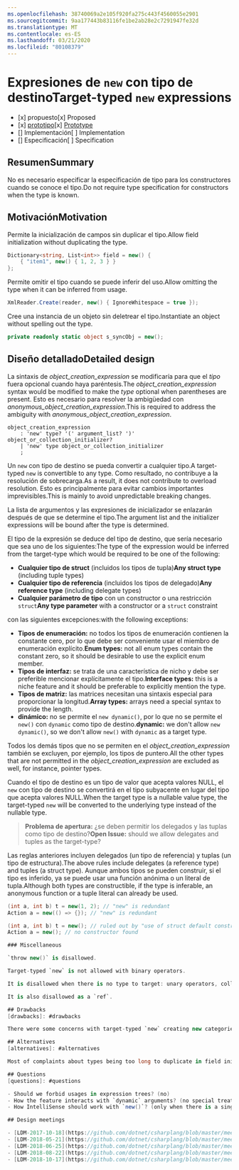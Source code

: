 ```yaml
---
ms.openlocfilehash: 38740069a2e105f920fa275c443f4560055e2901
ms.sourcegitcommit: 9aa177443b83116fe1be2ab28e2c7291947fe32d
ms.translationtype: MT
ms.contentlocale: es-ES
ms.lasthandoff: 03/21/2020
ms.locfileid: "80108379"
---
```


# <a name="target-typed-new-expressions"></a><span data-ttu-id="ea4ab-101">Expresiones de `new` con tipo de destino</span><span class="sxs-lookup"><span data-stu-id="ea4ab-101">Target-typed `new` expressions</span></span>

* <span data-ttu-id="ea4ab-102">[x] propuesto</span><span class="sxs-lookup"><span data-stu-id="ea4ab-102">[x] Proposed</span></span>
* <span data-ttu-id="ea4ab-103">[x] [prototipo](https://github.com/alrz/roslyn/tree/features/target-typed-new)</span><span class="sxs-lookup"><span data-stu-id="ea4ab-103">[x] [Prototype](https://github.com/alrz/roslyn/tree/features/target-typed-new)</span></span>
* <span data-ttu-id="ea4ab-104">[] Implementación</span><span class="sxs-lookup"><span data-stu-id="ea4ab-104">[ ] Implementation</span></span>
* <span data-ttu-id="ea4ab-105">[] Especificación</span><span class="sxs-lookup"><span data-stu-id="ea4ab-105">[ ] Specification</span></span>

## <a name="summary"></a><span data-ttu-id="ea4ab-106">Resumen</span><span class="sxs-lookup"><span data-stu-id="ea4ab-106">Summary</span></span>
[summary]: #summary

<span data-ttu-id="ea4ab-107">No es necesario especificar la especificación de tipo para los constructores cuando se conoce el tipo.</span><span class="sxs-lookup"><span data-stu-id="ea4ab-107">Do not require type specification for constructors when the type is known.</span></span> 

## <a name="motivation"></a><span data-ttu-id="ea4ab-108">Motivación</span><span class="sxs-lookup"><span data-stu-id="ea4ab-108">Motivation</span></span>
[motivation]: #motivation

<span data-ttu-id="ea4ab-109">Permite la inicialización de campos sin duplicar el tipo.</span><span class="sxs-lookup"><span data-stu-id="ea4ab-109">Allow field initialization without duplicating the type.</span></span>
```cs
Dictionary<string, List<int>> field = new() {
    { "item1", new() { 1, 2, 3 } }
};
```

<span data-ttu-id="ea4ab-110">Permite omitir el tipo cuando se puede inferir del uso.</span><span class="sxs-lookup"><span data-stu-id="ea4ab-110">Allow omitting the type when it can be inferred from usage.</span></span>
```cs
XmlReader.Create(reader, new() { IgnoreWhitespace = true });
```

<span data-ttu-id="ea4ab-111">Cree una instancia de un objeto sin deletrear el tipo.</span><span class="sxs-lookup"><span data-stu-id="ea4ab-111">Instantiate an object without spelling out the type.</span></span>
```cs
private readonly static object s_syncObj = new();
```

## <a name="detailed-design"></a><span data-ttu-id="ea4ab-112">Diseño detallado</span><span class="sxs-lookup"><span data-stu-id="ea4ab-112">Detailed design</span></span>
[design]: #detailed-design

<span data-ttu-id="ea4ab-113">La sintaxis de *object_creation_expression* se modificaría para que el *tipo* fuera opcional cuando haya paréntesis.</span><span class="sxs-lookup"><span data-stu-id="ea4ab-113">The *object_creation_expression* syntax would be modified to make the *type* optional when parentheses are present.</span></span> <span data-ttu-id="ea4ab-114">Esto es necesario para resolver la ambigüedad con *anonymous_object_creation_expression*.</span><span class="sxs-lookup"><span data-stu-id="ea4ab-114">This is required to address the ambiguity with *anonymous_object_creation_expression*.</span></span>
```antlr
object_creation_expression
    : 'new' type? '(' argument_list? ')' object_or_collection_initializer?
    | 'new' type object_or_collection_initializer
    ;
```

<span data-ttu-id="ea4ab-115">Un `new` con tipo de destino se pueda convertir a cualquier tipo.</span><span class="sxs-lookup"><span data-stu-id="ea4ab-115">A target-typed `new` is convertible to any type.</span></span> <span data-ttu-id="ea4ab-116">Como resultado, no contribuye a la resolución de sobrecarga.</span><span class="sxs-lookup"><span data-stu-id="ea4ab-116">As a result, it does not contribute to overload resolution.</span></span> <span data-ttu-id="ea4ab-117">Esto es principalmente para evitar cambios importantes imprevisibles.</span><span class="sxs-lookup"><span data-stu-id="ea4ab-117">This is mainly to avoid unpredictable breaking changes.</span></span>

<span data-ttu-id="ea4ab-118">La lista de argumentos y las expresiones de inicializador se enlazarán después de que se determine el tipo.</span><span class="sxs-lookup"><span data-stu-id="ea4ab-118">The argument list and the initializer expressions will be bound after the type is determined.</span></span>

<span data-ttu-id="ea4ab-119">El tipo de la expresión se deduce del tipo de destino, que sería necesario que sea uno de los siguientes:</span><span class="sxs-lookup"><span data-stu-id="ea4ab-119">The type of the expression would be inferred from the target-type which would be required to be one of the following:</span></span>

- <span data-ttu-id="ea4ab-120">**Cualquier tipo de struct** (incluidos los tipos de tupla)</span><span class="sxs-lookup"><span data-stu-id="ea4ab-120">**Any struct type** (including tuple types)</span></span>
- <span data-ttu-id="ea4ab-121">**Cualquier tipo de referencia** (incluidos los tipos de delegado)</span><span class="sxs-lookup"><span data-stu-id="ea4ab-121">**Any reference type** (including delegate types)</span></span>
- <span data-ttu-id="ea4ab-122">**Cualquier parámetro de tipo** con un constructor o una restricción `struct`</span><span class="sxs-lookup"><span data-stu-id="ea4ab-122">**Any type parameter** with a constructor or a `struct` constraint</span></span>

<span data-ttu-id="ea4ab-123">con las siguientes excepciones:</span><span class="sxs-lookup"><span data-stu-id="ea4ab-123">with the following exceptions:</span></span>

- <span data-ttu-id="ea4ab-124">**Tipos de enumeración:** no todos los tipos de enumeración contienen la constante cero, por lo que debe ser conveniente usar el miembro de enumeración explícito.</span><span class="sxs-lookup"><span data-stu-id="ea4ab-124">**Enum types:** not all enum types contain the constant zero, so it should be desirable to use the explicit enum member.</span></span>
- <span data-ttu-id="ea4ab-125">**Tipos de interfaz:** se trata de una característica de nicho y debe ser preferible mencionar explícitamente el tipo.</span><span class="sxs-lookup"><span data-stu-id="ea4ab-125">**Interface types:** this is a niche feature and it should be preferable to explicitly mention the type.</span></span>
- <span data-ttu-id="ea4ab-126">**Tipos de matriz:** las matrices necesitan una sintaxis especial para proporcionar la longitud.</span><span class="sxs-lookup"><span data-stu-id="ea4ab-126">**Array types:** arrays need a special syntax to provide the length.</span></span>
- <span data-ttu-id="ea4ab-127">**dinámico:** no se permite el `new dynamic()`, por lo que no se permite el `new()` con `dynamic` como tipo de destino.</span><span class="sxs-lookup"><span data-stu-id="ea4ab-127">**dynamic:** we don't allow `new dynamic()`, so we don't allow `new()` with `dynamic` as a target type.</span></span>

<span data-ttu-id="ea4ab-128">Todos los demás tipos que no se permiten en el *object_creation_expression* también se excluyen, por ejemplo, los tipos de puntero.</span><span class="sxs-lookup"><span data-stu-id="ea4ab-128">All the other types that are not permitted in the *object_creation_expression* are excluded as well, for instance, pointer types.</span></span>

<span data-ttu-id="ea4ab-129">Cuando el tipo de destino es un tipo de valor que acepta valores NULL, el `new` con tipo de destino se convertirá en el tipo subyacente en lugar del tipo que acepta valores NULL.</span><span class="sxs-lookup"><span data-stu-id="ea4ab-129">When the target type is a nullable value type, the target-typed `new` will be converted to the underlying type instead of the nullable type.</span></span>

> <span data-ttu-id="ea4ab-130">**Problema de apertura:** ¿se deben permitir los delegados y las tuplas como tipo de destino?</span><span class="sxs-lookup"><span data-stu-id="ea4ab-130">**Open Issue:** should we allow delegates and tuples as the target-type?</span></span>

<span data-ttu-id="ea4ab-131">Las reglas anteriores incluyen delegados (un tipo de referencia) y tuplas (un tipo de estructura).</span><span class="sxs-lookup"><span data-stu-id="ea4ab-131">The above rules include delegates (a reference type) and tuples (a struct type).</span></span> <span data-ttu-id="ea4ab-132">Aunque ambos tipos se pueden construir, si el tipo es inferido, ya se puede usar una función anónima o un literal de tupla.</span><span class="sxs-lookup"><span data-stu-id="ea4ab-132">Although both types are constructible, if the type is inferable, an anonymous function or a tuple literal can already be used.</span></span>
```cs
(int a, int b) t = new(1, 2); // "new" is redundant
Action a = new(() => {}); // "new" is redundant

(int a, int b) t = new(); // ruled out by "use of struct default constructor"
Action a = new(); // no constructor found

### Miscellaneous

`throw new()` is disallowed.

Target-typed `new` is not allowed with binary operators.

It is disallowed when there is no type to target: unary operators, collection of a `foreach`, in a `using`, in a deconstruction, in an `await` expression, as an anonymous type property (`new { Prop = new() }`), in a `lock` statement, in a `sizeof`, in a `fixed` statement, in a member access (`new().field`), in a dynamically dispatched operation (`someDynamic.Method(new())`), in a LINQ query, as the operand of the `is` operator, as the left operand of the `??` operator,  ...

It is also disallowed as a `ref`.

## Drawbacks
[drawbacks]: #drawbacks

There were some concerns with target-typed `new` creating new categories of breaking changes, but we already have that with `null` and `default`, and that has not been a significant problem.

## Alternatives
[alternatives]: #alternatives

Most of complaints about types being too long to duplicate in field initialization is about *type arguments* not the type itself, we could infer only type arguments like `new Dictionary(...)` (or similar) and infer type arguments locally from arguments or the collection initializer.

## Questions
[questions]: #questions

- Should we forbid usages in expression trees? (no)
- How the feature interacts with `dynamic` arguments? (no special treatment)
- How IntelliSense should work with `new()`? (only when there is a single target-type)

## Design meetings

- [LDM-2017-10-18](https://github.com/dotnet/csharplang/blob/master/meetings/2017/LDM-2017-10-18.md#100)
- [LDM-2018-05-21](https://github.com/dotnet/csharplang/blob/master/meetings/2018/LDM-2018-05-21.md)
- [LDM-2018-06-25](https://github.com/dotnet/csharplang/blob/master/meetings/2018/LDM-2018-06-25.md)
- [LDM-2018-08-22](https://github.com/dotnet/csharplang/blob/master/meetings/2018/LDM-2018-08-22.md#target-typed-new)
- [LDM-2018-10-17](https://github.com/dotnet/csharplang/blob/master/meetings/2018/LDM-2018-10-17.md)
